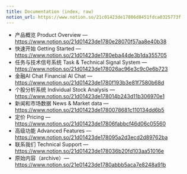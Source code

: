 ```yaml
---
title: Documentation (index, raw)
notion_url: https://www.notion.so/21c01423de17806d8451fdca0325773f
---
```


- 产品概览 Product Overview — https://www.notion.so/21d01423de1780e28070f57aa8e40b38
- 快速开始 Getting Started — https://www.notion.so/21d01423de1780eba44de3b1da355705
- 任务与技术信号系统 Task & Technical Signal System — https://www.notion.so/21d01423de178026ac96e3c9c0e6b723
- 金融AI Chat Financial AI Chat — https://www.notion.so/21d01423de1780f193b3e81f7580b68d
- 个股分析系统 Individual Stock Analysis — https://www.notion.so/21d01423de178014b243d11b306970e1
- 新闻和市场数据 News & Market data — https://www.notion.so/21d01423de1780078681c110134dd6b5
- 定价 Pricing — https://www.notion.so/21d01423de17806fabbcf46d06c05560
- 高级功能 Advanced Features — https://www.notion.so/21d01423de178095a2d3ecd2d89762ba
- 联系我们 Technical Support — https://www.notion.so/21d01423de178036b20fd103aa51016e
- 原始内容（archive）— https://www.notion.so/21e01423de1780abbb5aca7e8248a91b

